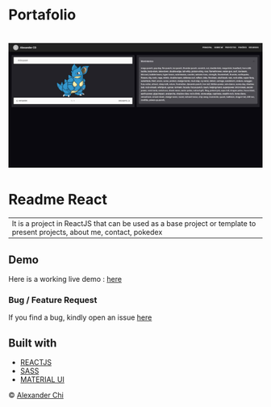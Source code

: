 # Portafolio


# ![Readme react](https://raw.githubusercontent.com/alexandercds/readme-react/master/src/assets/images/preview.jpg)
# Readme React
<table>
<tr>
<td>
    It is a project in ReactJS that can be used as a base project or template to present projects, about me, contact, pokedex
</td>
</tr>
</table>


## Demo
Here is a working live demo :  [here](https://alexandercds.github.io/readme-react/)

### Bug / Feature Request

If you find a bug, kindly open an issue [here](https://github.com/alexandercds/readme-react/issues/new)

## Built with 

- [REACTJS](https://reactjs.org/)
- [SASS](https://sass-lang.com/)
- [MATERIAL UI](https://mui.com/es/)


© [Alexander Chi ](https://alexandercd.dev/)

